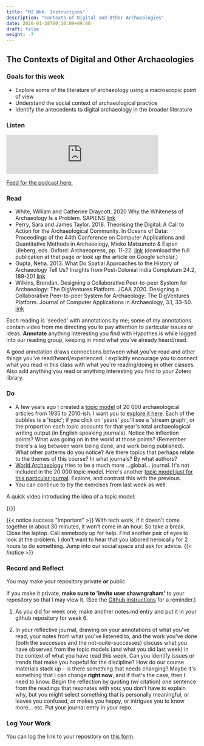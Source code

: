 ```yaml
---
title: "M2 Wk6: Instructions"
description: "Contexts of Digital and Other Archaeologies"
date: 2020-01-28T00:10:09+09:00
draft: false
weight: -7
---
```

## The Contexts of Digital and Other Archaeologies

### Goals for this week

- Explore some of the literature of archaeology using a macroscopic point of view
- Understand the social context of archaeological practice
- Identify the antecedents to digital archaeology in the broader literature

### Listen

<iframe src="https://anchor.fm/dr-graham/embed/episodes/HIST3000CLCV3000-Week-6-The-Contexts-of-Digital-and-Other-Archaeologies-eijqe3" height="102px" width="400px" frameborder="0" scrolling="no"></iframe>

[Feed for the podcast here.](https://anchor.fm/s/1c3d3bfc/podcast/rss)

### Read

+ White, William and Catherine Draycott. 2020 Why the Whiteness of Archaeology Is a Problem. SAPIENS [link](https://www.sapiens.org/archaeology/archaeology-diversity/)
+ Perry, Sara and James Taylor. 2018. Theorising the Digital: A Call to Action for the Archaeological Community. In Oceans of Data: Proceedings of the 44th Conference on Computer Applications and Quantitative Methods in Archaeology, Mieko Matsumoto & Espen Uleberg, eds. Oxford: Archaeopress, pp. 11-22. [link](data/Theorising_the_Digital_A_Call_to_Action.pdf) (download the full publication at that page _or_ look up the article on Google scholar.)
+ Gupta, Neha. 2013. What Do Spatial Approaches to the History of Archaeology Tell Us? Insights from Post-Colonial India Complutum 24.2, 189-201 [link](https://revistas.ucm.es/index.php/CMPL/article/download/43379/41051/0)
+ Wilkins, Brendan. Designing a Collaborative Peer-to-peer System for Archaeology: The DigVentures Platform. JCAA 2020. Designing a Collaborative Peer-to-peer System for Archaeology: The DigVentures Platform. Journal of Computer Applications in Archaeology, 3.1, 33–50. [link](http://doi.org/10.5334/jcaa.34)

Each reading is 'seeded' with annotations by me; some of my annotations contain video from me directing you to pay attention to particular issues or ideas. **Annotate** anything interesting you find with Hypothes.is while logged into our reading group, keeping in mind what you've already heard/read.

A good annotation draws connections between what you've read and other things you've read/heard/experienced. I explicitly encourage you to connect what you read in this class with what you're reading/doing in other classes. Also add anything you read or anything interesting you find to your Zotero library.


### Do

- A few years ago I created a [topic model](https://programminghistorian.org/en/lessons/topic-modeling-and-mallet#what-is-topic-modeling-and-for-whom-is-this-useful) of 20 000 archaeological articles from 1935 to 2010-ish. I want you to [explore it here](https://shawngraham.github.io/archae-topic-models/20000/#). Each of the bubbles is a 'topic'; if you click on 'years' you'll see a 'stream graph', or the proportion each topic accounts for that year's total archaeological writing output (in English speaking journals). Notice the inflection points? What was going on in the world at those points? (Remember there's a lag between work being done, and work being published). What other patterns do you notice? Are there topics that perhaps relate to the themes of this course? In what journals? By what authors?
- [World Archaeology](https://www.tandfonline.com/action/journalInformation?show=aimsScope&journalCode=rwar20) tries to be a much more ...global... journal. It's not included in the 20 000 topic model. Here's another [topic model just for this particular journal](http://graeworks.net/digitalarchae/wa/#). Explore, and contrast this with the previous.
- You can continue to try the exercises from last week as well.

A quick video introducing the idea of a topic model:

{{<youtube gN2x_KjJI1o >}}

{{< notice success "Important" >}} With tech work, if it doesn't come together in about 30 minutes, it won't come in an hour. So take a break. Close the laptop. Call somebody up for help. Find another pair of eyes to look at the problem. I don't want to hear that you labored heroically for 2 hours to do something. Jump into our social space and ask for advice.
{{< /notice >}}

### Record and Reflect

You may make your repository private **or** public.

If you make it private, **make sure to 'invite user shawngraham'** to your repository so that I may view it. (See the [Github instructions](/week/1/github) for a reminder.)

1. As you did for week one, make another notes.md entry and put it in your github repository for week 6.

2. In your reflective journal, drawing on your annotations of what you've read, your notes from what you've listened to, and the work you've done (both the successes and the not-quite-successes) discuss what you have observed from the topic models (and what you did last week) in the context of what you have read this week. Can you identify issues or trends that make you hopeful for the discipline? How do our course materials stack up - is there something that needs changing? Maybe it's something that I can change **right now**, and if that's the case, then I need to know. Begin the reflection by quoting (w/ citation) one sentence from the readings that resonates with you: you don't have to explain why, but you might select something that is personally meaningful, or leaves you confused, or makes you happy, or intrigues you to know more... etc. Put your journal entry in your repo.

### Log Your Work

You can log the link to your repository on [this form](https://forms.gle/9BMvFeFda9qq36fAA).
